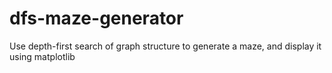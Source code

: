 # dfs-maze-generator
Use depth-first search of graph structure to generate a maze, and display it using matplotlib
